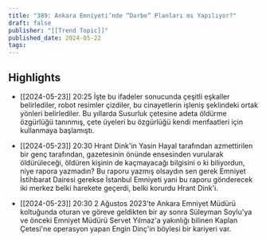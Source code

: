 ```yaml
---
title: "389: Ankara Emniyeti’nde “Darbe” Planları mı Yapılıyor?"
draft: false
publisher: "[[Trend Topic]]"
published_date: 2024-05-22
tags:
---
```



## Highlights
* [[2024-05-23]] 20:25  İşte bu ifadeler sonucunda çeşitli eşkaller belirlediler, robot resimler çizdiler, bu cinayetlerin işleniş şeklindeki ortak yönleri belirlediler. Bu yıllarda Susurluk çetesine adeta öldürme özgürlüğü tanınmış, çete üyeleri bu özgürlüğü kendi menfaatleri için kullanmaya başlamıştı.

* [[2024-05-23]] 20:30  Hrant Dink'in Yasin Hayal tarafından azmettirilen bir genç tarafından, gazetesinin önünde ensesinden vurularak öldürüleceği, öldüren kişinin de kaçmayacağı bilgisini o ki biliyordun, niye rapora yazmadın? Bu raporu yazmış olsaydın sen gerek Emniyet İstihbarat Dairesi gerekse İstanbul Emniyeti yani bu raporu gönderecek iki merkez belki harekete geçerdi, belki korurdu Hrant Dink'i.

* [[2024-05-23]] 20:30  2 Ağustos 2023'te Ankara Emniyet Müdürü koltuğunda oturan ve göreve geldikten bir ay sonra Süleyman Soylu'ya ve önceki Emniyet Müdürü Servet Yılmaz'a yakınlığı bilinen Kaplan Çetesi'ne operasyon yapan Engin Dinç'in böylesi bir kariyeri var.

